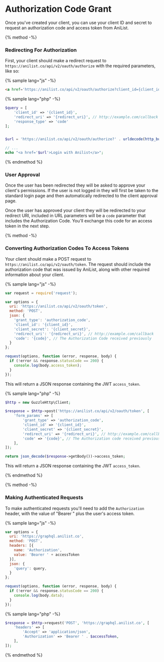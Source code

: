 # Authorization Code Grant

Once you've created your client, you can use your client ID and secret to request an authorization code and access token from AniList.


{% method -%}
### Redirecting For Authorization

First, your client should make a redirect request to `https://anilist.co/api/v2/oauth/authorize` with the required parameters, like so:

{% sample lang="js" -%}
```html
<a href='https://anilist.co/api/v2/oauth/authorize?client_id={client_id}&redirect_uri={redirect_uri}&response_type=code'>Login with AniList</a>
```

{% sample lang="php" -%}
```php
$query = [
    'client_id' => '{client_id}',
    'redirect_uri' => '{redirect_uri}', // http://example.com/callback
    'response_type' => 'code'    
];


$url = 'https://anilist.co/api/v2/oauth/authorize?' . urldecode(http_build_query($query));

// ...
echo "<a href='$url'>Login with Anilist</a>";
```

{% endmethod %}

### User Approval
Once the user has been redirected they will be asked to approve your client's permissions. 
If the user is not logged in they will first be taken to the standard login page and then automatically redirected to the client approval page.

Once the user has approved your client they will be redirected to your redirect URI, included in URL parameters will be a `code` parameter that includes the Authorization Code. 
You'll exchange this code for an access token in the next step.

{% method -%}
### Converting Authorization Codes To Access Tokens
Your client should make a POST request to `https://anilist.co/api/v2/oauth/token`. 
The request should include the authorization code that was issued by AniList, along with other required information about your client.

{% sample lang="js" -%}
```js
var request = require('request');

var options = {
  uri: 'https://anilist.co/api/v2/oauth/token',
  method: 'POST',
  json: {
    'grant_type': 'authorization_code',
    'client_id': '{client_id}',
    'client_secret': '{client_secret}',
    'redirect_uri': '{redirect_uri}', // http://example.com/callback
    'code': '{code}', // The Authorization Code received previously
  }
};

request(options, function (error, response, body) {
  if (!error && response.statusCode == 200) {
    console.log(body.access_token);
  }
});
```
This will return a JSON response containing the JWT `access_token`.


{% sample lang="php" -%}
```php
$http = new GuzzleHttp\Client;

$response = $http->post('https://anilist.co/api/v2/oauth/token', [
    'form_params' => [
        'grant_type' => 'authorization_code',
        'client_id' => '{client_id}',
        'client_secret' => '{client_secret}',
        'redirect_uri' => '{redirect_uri}', // http://example.com/callback
        'code' => '{code}', // The Authorization code received previously
    ],
]);

return json_decode($response->getBody())->access_token;
```

This will return a JSON response containing the JWT `access_token`.

{% endmethod %}

{% method -%}

### Making Authenticated Requests

To make authenticated requests you'll need to add the `Authorization` header, with the value of "Bearer " plus the user's access token.


{% sample lang="js" -%}
```js
var options = {
  uri: 'https://graphql.anilist.co',
  method: 'POST',
  headers: [{
    name: 'Authorization',
    value: 'Bearer ' + accessToken
  }],
  json: {
    'query': query,
  }
};

request(options, function (error, response, body) {
  if (!error && response.statusCode == 200) {
    console.log(body.data);
  }
});
```

{% sample lang="php" -%}
```php
$response = $http->request('POST', 'https://graphql.anilist.co', [
    'headers' => [
        'Accept' => 'application/json',
        'Authorization' => 'Bearer ' . $accessToken,
    ],
]);
```
{% endmethod %}



